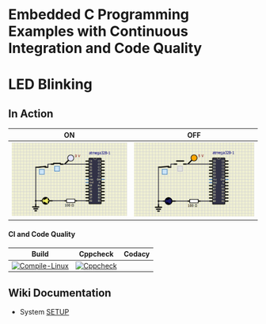 # Embedded C Programming Examples with Continuous Integration and Code Quality

# LED Blinking 

## In Action

|ON|OFF|
|:--:|:--:|
|![ON](simulation/ON.png)|![OFF](simulation/OFF.png)|

#### CI and Code Quality

|Build|Cppcheck|Codacy|
|:--:|:--:|:--:|
|[![Compile-Linux](https://github.com/Bharathgopal/Emb-C/actions/workflows/Compile.yml/badge.svg)](https://github.com/Bharathgopal/Emb-C/actions/workflows/Compile.yml)|[![Cppcheck](https://github.com/Bharathgopal/Emb-C/actions/workflows/CodeQulaity.yml/badge.svg)](https://github.com/Bharathgopal/Emb-C/actions/workflows/CodeQulaity.yml)|

## Wiki Documentation
* System [SETUP](https://github.com/sushmacharihar/Emb-C/wiki)
